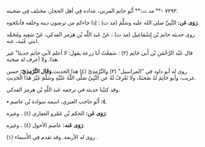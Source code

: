 ٧٢٩٣ -** مد ت:** أَبُو حاتم المزني، عداده فِي أهل الحجاز، مختلف فِي صحبته.

**رَوَى عَن:** النَّبِيِّ صلى الله عليه وسَلَّمَ (مد ت) : إذا جاءكم من ترضون دينه وخلقه فأنكحوه.

روى حديثه حاتم بْن إِسْمَاعِيل (مد ت) ، عَنْ عَبد اللَّه بْن هرمز الفدكي، عَنْ سَعِيد ومُحَمَّد ابني عُبَيد، عنه.

قال عَبْد الرَّحْمَنِ بْن أَبي حَاتِم (٢) : سَمِعْتُ أبا زرعة يقول: لا أعلم لأبي حاتم حديثا" غير هذا، ولا أعرف له صحبة.

روى له أبو داود في "المراسيل" (٣) والتِّرْمِذِيّ (٤) هذا الحديث،**وَقَال التِّرْمِذِيّ:** حسن غريب، وأبو حَاتِمَ لهُ صُحبَةٌ، ولا نَعْرِفُ لَهُ عن النَّبِيّ صَلَّى اللَّهُ عَلَيْهِ وسَلَّمَ غَيْرَ هَذَا الْحَدِيثِ.

وقد كتبْنا حديثه في ترجمه عَبد اللَّهِ بْن هرمز الفدكي.

**• ٤:** أَبُو حاجب العنزي، اسمه سوادة بْن عاصم.

**رَوَى عَن:** الحكم بْن عَمْرو الغفاري (٤) ، وغيره.

**رَوَى عَنه:** عاصم الأحول (٤) ، وغيره.

روى له الأربعة. وقد تقدم فِي الأَسماء (١) .